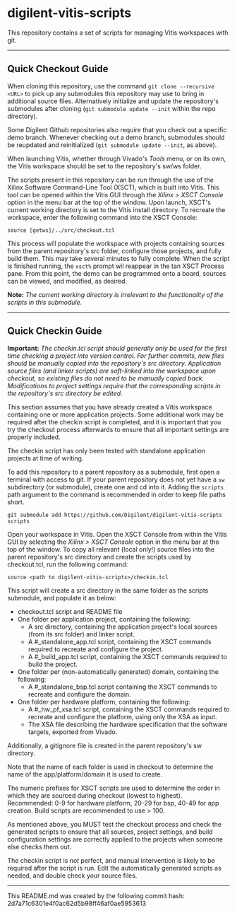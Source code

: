 # digilent-vitis-scripts
This repository contains a set of scripts for managing Vitis workspaces with git. 

----
## Quick Checkout Guide

When cloning this repository, use the command `git clone --recursive <URL>` to pick up any submodules this repository may use to bring in additional source files. Alternatively initialize and update the repository's submodules after cloning (`git submodule update --init` within the repo directory).

Some Digilent Github repositories also require that you check out a specific demo branch. Whenever checking out a demo branch, submodules should be reupdated and reinitialized (`git submodule update --init`, as above).

When launching Vitis, whether through Vivado's *Tools* menu, or on its own, the Vitis workspace should be set to the repository's sw/ws folder.

The scripts present in this repository can be run through the use of the Xilinx Software Command-Line Tool (XSCT), which is built into Vitis. This tool can be opened within the Vitis GUI through the *Xilinx > XSCT Console* option in the menu bar at the top of the window. Upon launch, XSCT's current working directory is set to the Vitis install directory. To recreate the workspace, enter the following command into the XSCT Console:

`source [getws]/../src/checkout.tcl`

This process will populate the workspace with projects containing sources from the parent repository's src folder, configure those projects, and fully build them. This may take several minutes to fully complete. When the script is finished running, the `xsct%` prompt wil reappear in the tan XSCT Process pane. From this point, the demo can be programmed onto a board, sources can be viewed, and modified, as desired.

**Note:** *The current working directory is irrelevant to the functionality of the scripts in this submodule.*

----
## Quick Checkin Guide

**Important:** *The checkin.tcl script should generally only be used for the first time checking a project into version control. For further commits, new files should be manually copied into the repository's src directory. Application source files (and linker scripts) are soft-linked into the workspace upon checkout, so existing files do not need to be manually copied back. Modifications to project settings require that the corresponding scripts in the repository's src directory be edited.*

This section assumes that you have already created a Vitis workspace containing one or more application projects. Some additional work may be required after the checkin script is completed, and it is important that you try the checkout process afterwards to ensure that all important settings are properly included.

The checkin script has only been tested with standalone application projects at time of writing.

To add this repository to a parent repository as a submodule, first open a terminal with access to git. If your parent repository does not yet have a `sw` subdirectory (or submodule), create one and cd into it. Adding the `scripts` path argument to the command is recommended in order to keep file paths short.

`git submodule add https://github.com/Digilent/digilent-vitis-scripts scripts`

Open your workspace in Vitis. Open the XSCT Console from within the Vitis GUI by selecting the *Xilinx > XSCT Console* option in the menu bar at the top of the window. To copy all relevant (local only!) source files into the parent repository's src directory and create the scripts used by checkout.tcl, run the following command:

`source <path to digilent-vitis-scripts>/checkin.tcl`

This script will create a src directory in the same folder as the scripts submodule, and populate it as below:

* checkout.tcl script and README file
* One folder per application project, containing the following:
  * A src directory, containing the application project's local sources (from its src folder) and linker script.
  * A #_standalone_app.tcl script, containing the XSCT commands required to recreate and configure the project.
  * A #_build_app.tcl script, containing the XSCT commands required to build the project.
* One folder per (non-automatically generated) domain, containing the following:
  * A #_standalone_bsp.tcl script containing the XSCT commands to recreate and configure the domain.
* One folder per hardware platform, containing the following:
  * A #_hw_pf_xsa.tcl script, containing the XSCT commands required to recreate and configure the platform, using only the XSA as input.
  * The XSA file describing the hardware specification that the software targets, exported from Vivado.

Additionally, a gitignore file is created in the parent repository's sw directory.

Note that the name of each folder is used in checkout to determine the name of the app/platform/domain it is used to create.

The numeric prefixes for XSCT scripts are used to determine the order in which they are sourced during checkout (lowest to highest). Recommended: 0-9 for hardware platform, 20-29 for bsp, 40-49 for app creation. Build scripts are recommended to use > 100.

As mentioned above, you MUST test the checkout process and check the generated scripts to ensure that all sources, project settings, and build configuration settings are correctly applied to the projects when someone else checks them out.

The checkin script is *not* perfect, and manual intervention is likely to be required after the script is run. Edit the automatically generated scripts as needed, and double check your source files.

----

This README.md was created by the following commit hash:
2d7a71c6301e4f0ac62d5b98ff46af0ae5953613
